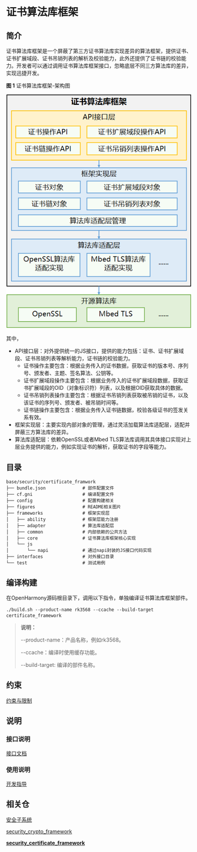 # 证书算法库框架

## 简介
证书算法库框架是一个屏蔽了第三方证书算法库实现差异的算法框架，提供证书、证书扩展域段、证书吊销列表的解析及校验能力，此外还提供了证书链的校验能力。开发者可以通过调用证书算法库框架接口，忽略底层不同三方算法库的差异，实现迅捷开发。

**图 1**  证书算法库框架-架构图


![](figures/zh-cn_certificate_framework_architecture.png)

其中，

-   API接口层：对外提供统一的JS接口，提供的能力包括：证书、证书扩展域段、证书吊销列表等解析能力，证书链的校验能力。
    *   证书操作主要包含：根据业务传入的证书数据，获取证书的版本号、序列号、颁发者、主题、签名算法、公钥等。
    *   证书扩展域段操作主要包含：根据业务传入的证书扩展域段数据，获取证书扩展域段的OID（对象标识符）列表，以及根据OID获取具体的数据。
    *   证书吊销列表操作主要包含：根据证书吊销列表获取被吊销的证书，以及该证书的序列号、颁发者、被吊销时间等。
    *   证书链操作主要包含：根据业务传入证书链数据，校验各级证书的签发关系有效。
-   框架实现层：主要实现内部对象的管理，通过灵活加载算法库适配层，适配并屏蔽三方算法库的差异。
-   算法库适配层：依赖OpenSSL或者Mbed TLS算法库调用其具体接口实现对上层业务提供的能力，例如实现证书的解析，获取证书的字段等能力。

## 目录
```
base/security/certificate_framwork
├── bundle.json              # 部件配置文件
├── cf.gni                   # 编译配置文件
├── config                   # 配置构建相关
├── figures                  # README相关图片
├── frameworks               # 框架实现层
│   ├── ability              # 框架层能力注册
│   ├── adapter              # 算法库适配层
│   ├── common               # 内部依赖的公共方法
│   ├── core                 # 证书算法库框架核心实现
│   └── js
│       └── napi             # 通过napi封装的JS接口代码实现
├── interfaces               # 对外接口目录
└── test                     # 测试用例
```

## 编译构建

在OpenHarmony源码根目录下，调用以下指令，单独编译证书算法库框架部件。
```shell
./build.sh --product-name rk3568 --ccache --build-target certificate_framework
```
> **说明：**
>
> --product-name：产品名称，例如rk3568。
>
> --ccache：编译时使用缓存功能。
>
> --build-target: 编译的部件名称。

## 约束

[约束与限制](https://gitcode.com/openharmony/docs/blob/master/zh-cn/application-dev/security/DeviceCertificateKit/certificate-framework-overview.md#约束与限制)

## 说明

### 接口说明

[接口文档](https://gitcode.com/openharmony/docs/blob/master/zh-cn/application-dev/reference/apis-device-certificate-kit/js-apis-cert.md)

### 使用说明

[开发指导](https://gitcode.com/openharmony/docs/blob/master/zh-cn/application-dev/security/DeviceCertificateKit/certificate-framework-overview.md)

## 相关仓

[安全子系统](https://gitcode.com/openharmony/docs/blob/master/zh-cn/readme/安全子系统.md)

[security\_crypto\_framework](https://gitcode.com/openharmony/security_crypto_framework)

[**security\_certificate\_framework**](https://gitcode.com/openharmony/security_certificate_framework)